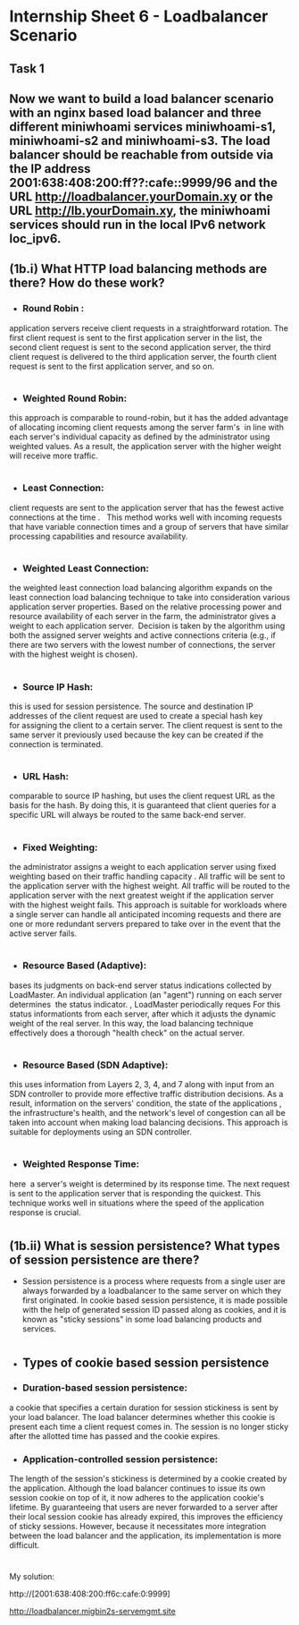 # Internship Sheet 6 - Loadbalancer Scenario
## Task 1
## Now we want to build a load balancer scenario with an nginx based load balancer and three different miniwhoami services miniwhoami-s1, miniwhoami-s2 and miniwhoami-s3. The load balancer should be reachable from outside via the IP address 2001:638:408:200:ff??:cafe::9999/96 and the URL http://loadbalancer.yourDomain.xy or the URL http://lb.yourDomain.xy, the miniwhoami services should run in the local IPv6 network loc_ipv6.

## (1b.i) What HTTP load balancing methods are there? How do these work?
* ### Round Robin : 
application servers receive client requests in a straightforward rotation. The first client request is sent to the first application server in the list, the second client request is sent to the second application server, the third client request is delivered to the third application server, the fourth client request is sent to the first application server, and so on.
#

* ### Weighted Round Robin: 
this approach is comparable to round-robin, but it has the added advantage of allocating incoming client requests among the server farm's  in line with each server's individual capacity as defined by the administrator using weighted values. As a result, the application server with the higher weight will receive more traffic.
#

* ### Least Connection:  
client requests are sent to the application server that has the fewest active connections at the time .   This method works well with incoming requests that have variable connection times and a group of servers that have similar processing capabilities and resource availability.
#

* ### Weighted Least Connection:
the weighted least connection load balancing algorithm expands on the least connection load balancing technique to take into consideration various application server properties. Based on the relative processing power and resource availability of each server in the farm, the administrator gives a weight to each application server.  Decision is taken by the algorithm using both the assigned server weights and active connections criteria (e.g., if there are two servers with the lowest number of connections, the server with the highest weight is chosen).
#

* ### Source IP Hash: 
this is used for session persistence. The source and destination IP addresses of the client request are used to create a special hash key for assigning the client to a certain server. The client request is sent to the same server it previously used because the key can be created if the connection is terminated. 
#

* ### URL Hash: 
comparable to source IP hashing, but uses the client request URL as the basis for the hash. By doing this, it is guaranteed that client queries for a specific URL will always be routed to the same back-end server.
#

* ### Fixed Weighting: 
the administrator assigns a weight to each application server using fixed weighting based on their traffic handling capacity . All traffic will be sent to the application server with the highest weight. All traffic will be routed to the application server with the next greatest weight if the application server with the highest weight fails. This approach is suitable for workloads where a single server can handle all anticipated incoming requests and there are one or more redundant servers prepared to take over in the event that the active server fails.
#

* ### Resource Based (Adaptive): 
bases its judgments on back-end server status indications collected by LoadMaster. An individual application (an "agent") running on each server determines  the status indicator. , LoadMaster periodically reques For this status informationts from each server, after which it adjusts the dynamic weight of the real server. In this way, the load balancing technique effectively does a thorough "health check" on the actual server.
#

* ### Resource Based (SDN Adaptive): 
this uses information from Layers 2, 3, 4, and 7 along with input from an SDN controller to provide more effective traffic distribution decisions. As a result, information on the servers' condition, the state of the applications , the infrastructure's health, and the network's level of congestion can all be taken into account when making load balancing decisions. This approach is suitable for deployments using an SDN controller.
#

* ###  Weighted Response Time:  
here  a server's weight is determined by its response time. The next request is sent to the application server that is responding the quickest. This technique works well in situations where the speed of the application response is crucial.
#

## (1b.ii) What is session persistence? What types of session persistence are there?
* Session persistence is a process where requests from a single user are always forwarded by a loadbalancer to the same server on which they first originated. In cookie based session persistence, it is made possible with the help of generated session ID passed along as cookies, and it is known as "sticky sessions" in some load balancing products and services.
#  
* ## Types of cookie based session persistence
* ### Duration-based session persistence:
a cookie that specifies a certain duration for session stickiness is sent by your load balancer. The load balancer determines whether this cookie is present each time a client request comes in. The session is no longer sticky after the allotted time has passed and the cookie expires.

* ### Application-controlled session persistence:
The length of the session's stickiness is determined by a cookie created by the application. Although the load balancer continues to issue its own session cookie on top of it, it now adheres to the application cookie's lifetime. By guaranteeing that users are never forwarded to a server after their local session cookie has already expired, this improves the efficiency of sticky sessions. However, because it necessitates more integration between the load balancer and the application, its implementation is more difficult.

#

My solution:

http://[2001:638:408:200:ff6c:cafe:0:9999]

http://loadbalancer.migbin2s-servemgmt.site